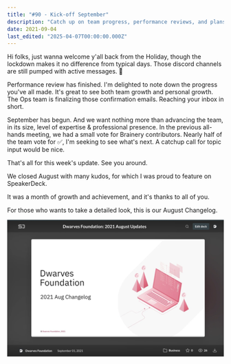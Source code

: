 ```yaml
---
title: "#90 - Kick-off September"
description: "Catch up on team progress, performance reviews, and plans for growth with updates on Brainery contributors and August achievements in this week's team newsletter."
date: 2021-09-04
last_edited: "2025-04-07T00:00:00.000Z"
---
```


Hi folks, just wanna welcome y'all back from the Holiday, though the lockdown makes it no difference from typical days. Those discord channels are still pumped with active messages. 🥲

Performance review has finished. I'm delighted to note down the progress you've all made. It's great to see both team growth and personal growth. The Ops team is finalizing those confirmation emails. Reaching your inbox in short.

September has begun. And we want nothing more than advancing the team, in its size, level of expertise & professional presence. In the previous all-hands meeting, we had a small vote for Brainery contributors. Nearly half of the team vote for ✅, I'm seeking to see what's next. A catchup call for topic input would be nice.

That's all for this week's update. See you around.

We closed August with many kudos, for which I was proud to feature on SpeakerDeck.

It was a month of growth and achievement, and it's thanks to all of you.

For those who wants to take a detailed look, this is our August Changelog.

![](assets/notion-image-1744007437772-tqc48.webp)

